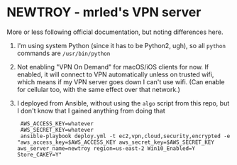 # NEWTROY - mrled's VPN server

More or less following official documentation, but noting differences here.

1. I'm using system Python (since it has to be Python2, ugh), so all `python` commands are `/usr/bin/python`

2. Not enabling "VPN On Demand" for macOS/iOS clients for now. If enabled, it will connect to VPN automatically unless on trusted wifi, which means if my VPN server goes down I can't use wifi. (Can enable for cellular too, with the same effect over that network.)

3. I deployed from Ansible, without using the `algo` script from this repo, but I don't know that I gained anything from doing that

        AWS_ACCESS_KEY=whatever
        AWS_SECRET_KEY=whatever
        ansible-playbook deploy.yml -t ec2,vpn,cloud,security,encrypted -e "aws_access_key=$AWS_ACCESS_KEY aws_secret_key=$AWS_SECRET_KEY aws_server_name=newtroy region=us-east-2 Win10_Enabled=Y Store_CAKEY=Y"
